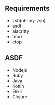 ## Requirements
* zsh(oh-my-zsh)
* asdf
* alacritty
* tmux
* ctop

## ASDF
* Nodejs
* Ruby
* Java
* Kotlin
* Elixir
* Clojure
